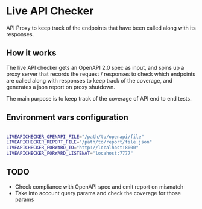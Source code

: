 # Live API Checker

API Proxy to keep track of the endpoints that have
been called along with its responses.

## How it works

The live API checker gets an OpenAPI 2.0 spec as input, and
spins up a proxy server that records the request / responses
to check which endpoints are called along with responses to
keep track of the coverage, and generates a json report
on proxy shutdown.

The main purpose is to keep track of the coverage of API
end to end tests.


## Environment vars configuration


```bash

LIVEAPICHECKER_OPENAPI_FILE="/path/to/openapi/file"
LIVEAPICHECKER_REPORT_FILE="/path/to/report/file.json"
LIVEAPICHECKER_FORWARD_TO="http://localhost:8000"
LIVEAPICHECKER_FORWARD_LISTENAT="locahost:7777"

```

## TODO

- Check compliance with OpenAPI spec and emit report on mismatch
- Take into account query params and check the coverage for those
    params
